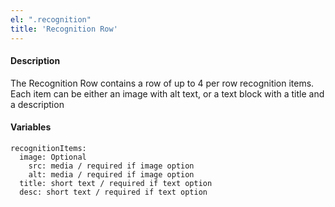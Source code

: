 ```yaml
---
el: ".recognition"
title: 'Recognition Row'
---
```

#### Description
The Recognition Row contains a row of up to 4 per row recognition items. Each item can be either an image with alt text, or a text block with a title and a description

#### Variables
~~~
recognitionItems:
  image: Optional 
    src: media / required if image option
    alt: media / required if image option
  title: short text / required if text option
  desc: short text / required if text option
~~~
